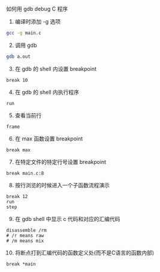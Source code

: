 如何用  gdb debug C 程序

1. 编译时添加 -g 选项

```bash
gcc -g main.c
```

2. 调用 gdb

```bash
gdb a.out
```

3. 在 gdb 的 shell 内设置 breakpoint

```gdb
break 10
```

4. 在 gdb 的 shell 内执行程序

```gdb
run
```

5. 查看当前行

```gdb
frame
```

6. 在 max 函数设置 breakpoint

```gdb
break max
```

7. 在特定文件的特定行号设置 breakpoint

```gdb
break main.c:8
```

8. 按行浏览的时候进入一个子函数流程演示

```gdb
break 12
run
step
```

9. 在 gdb shell 中显示 c 代码和对应的汇编代码

```gdb
disassemble /rm
# /r means raw
# /m means mix
```

10. 将断点打到汇编代码的函数定义处(而不是C语言的函数内部)

```gdb
break *main
```

